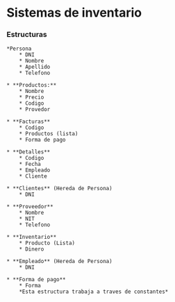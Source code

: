 # Sistemas de inventario

### Estructuras
    *Persona
        * DNI
        * Nombre
        * Apellido
        * Telefono

    * **Productos:**
        * Nombre
        * Precio
        * Codigo
        * Provedor

    * **Facturas**
        * Codigo
        * Productos (lista)
        * Forma de pago

    * **Detalles**
        * Codigo
        * Fecha
        * Empleado
        * Cliente
    
    * **Clientes** (Hereda de Persona)
        * DNI

    * **Proveedor**
        * Nombre
        * NIT
        * Telefono

    * **Inventario**
        * Producto (Lista)
        * Dinero

    * **Empleado** (Hereda de Persona)
        * DNI

    * **Forma de pago**
        * Forma
        *Esta estructura trabaja a traves de constantes*
